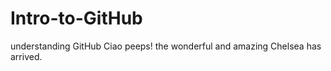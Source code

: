 # Intro-to-GitHub
understanding GitHub
Ciao peeps! 
the wonderful and amazing Chelsea has arrived. 
